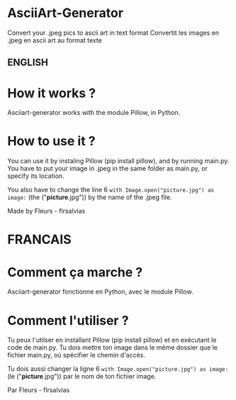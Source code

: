 # AsciiArt-Generator
Convert your .jpeg pics to ascii art in text format
Convertit les images en .jpeg en ascii art au format texte

## ENGLISH
# How it works ?
Asciiart-generator works with the module Pillow, in Python.

# How to use it ?
You can use it by instaling Pillow (pip install pillow), and by running main.py. You have to put your image in .jpeg in the same folder as main.py, or specify its location.

You also have to change the line 6 `with Image.open("picture.jpg") as image:` (the ("**picture**.jpg")) by the name of the .jpeg file.



Made by Fleurs - flrsalvias


# FRANCAIS
# Comment ça marche ?
Asciiart-generator fonctionne en Python, avec le module Pillow.

# Comment l'utiliser ?
Tu peux l'utilser en installant Pillow (pip install pillow) et en exécutant le code de main.py. Tu dois mettre ton image dans le même dossier que le fichier main.py, où spécifier le chemin d'accès.

Tu dois aussi changer la ligne 6 `with Image.open("picture.jpg") as image:` (le ("**picture**.jpg")) par le nom de ton fichier image.



Par Fleurs - flrsalvias

